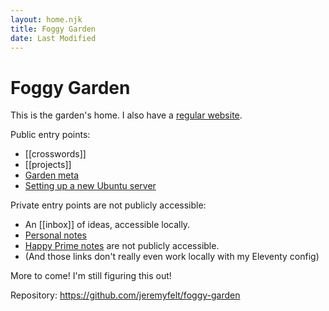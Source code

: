 ```yaml
---
layout: home.njk
title: Foggy Garden
date: Last Modified
---
```


# Foggy Garden

This is the garden's home. I also have a [regular website](https://jeremyfelt.com).

Public entry points:
* [[crosswords]]
* [[projects]]
* [Garden meta](meta)
* [Setting up a new Ubuntu server](new-server)

Private entry points are not publicly accessible:
* An [[inbox]] of ideas, accessible locally.
* [Personal notes](personal/index.md)
* [Happy Prime notes](happy-prime/index.md) are not publicly accessible.
* (And those links don't really even work locally with my Eleventy config)

More to come! I'm still figuring this out!

Repository: https://github.com/jeremyfelt/foggy-garden
